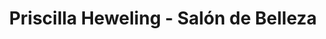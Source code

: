 ---
title: "Priscilla Heweling - Salón de Belleza"
url: /torrox-costa/priscilla-heweling-salon-de-belleza/
shop: Kosmetik
---
